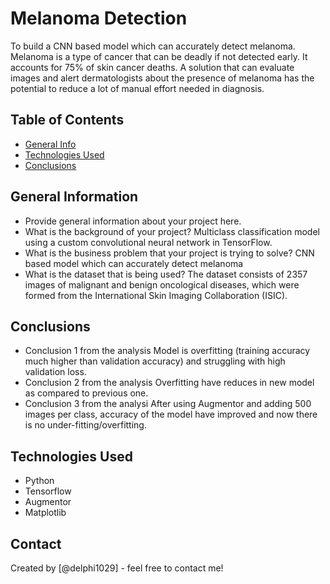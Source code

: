 # Melanoma Detection
To build a CNN based model which can accurately detect melanoma. Melanoma is a type of cancer that can be deadly if not detected early. It accounts for 75% of skin cancer deaths. A solution that can evaluate images and alert dermatologists about the presence of melanoma has the potential to reduce a lot of manual effort needed in diagnosis.


## Table of Contents
* [General Info](#general-information)
* [Technologies Used](#technologies-used)
* [Conclusions](#conclusions)

<!-- You can include any other section that is pertinent to your problem -->

## General Information
- Provide general information about your project here.
- What is the background of your project?
	Multiclass classification model using a custom convolutional neural network in TensorFlow. 
- What is the business problem that your project is trying to solve?
	CNN based model which can accurately detect melanoma
- What is the dataset that is being used?
	The dataset consists of 2357 images of malignant and benign oncological diseases, which were formed from the International Skin Imaging Collaboration (ISIC).

<!-- You don't have to answer all the questions - just the ones relevant to your project. -->

## Conclusions
- Conclusion 1 from the analysis
	Model is overfitting (training accuracy much higher than validation accuracy) and struggling with high validation loss.
- Conclusion 2 from the analysis
	Overfitting have reduces in new model as compared to previous one.
- Conclusion 3 from the analysi
	After using Augmentor and adding 500 images per class, accuracy of the model have improved and now there is no under-fitting/overfitting.



<!-- You don't have to answer all the questions - just the ones relevant to your project. -->


## Technologies Used
- Python
- Tensorflow
- Augmentor
- Matplotlib

<!-- As the libraries versions keep on changing, it is recommended to mention the version of library used in this project -->


## Contact
Created by [@delphi1029] - feel free to contact me!


<!-- Optional -->
<!-- ## License -->
<!-- This project is open source and available under the [... License](). -->

<!-- You don't have to include all sections - just the one's relevant to your project -->
